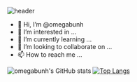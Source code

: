 ![header](https://capsule-render.vercel.app/api?type=slice)
- 👋 Hi, I’m @omegabunh
- 👀 I’m interested in ...
- 🌱 I’m currently learning ...
- 💞️ I’m looking to collaborate on ...
- 📫 How to reach me ...


![omegabunh's GitHub stats](https://github-readme-stats.vercel.app/api?username=omegabunh&show_icons=true&theme=highcontrast)
[![Top Langs](https://github-readme-stats.vercel.app/api/top-langs/?username=omegabunh&langs_count=8)](https://github.com/omegabunh/github-readme-stats)

<!---
omegabunh/omegabunh is a ✨ special ✨ repository because its `README.md` (this file) appears on your GitHub profile.
You can click the Preview link to take a look at your changes.
--->
